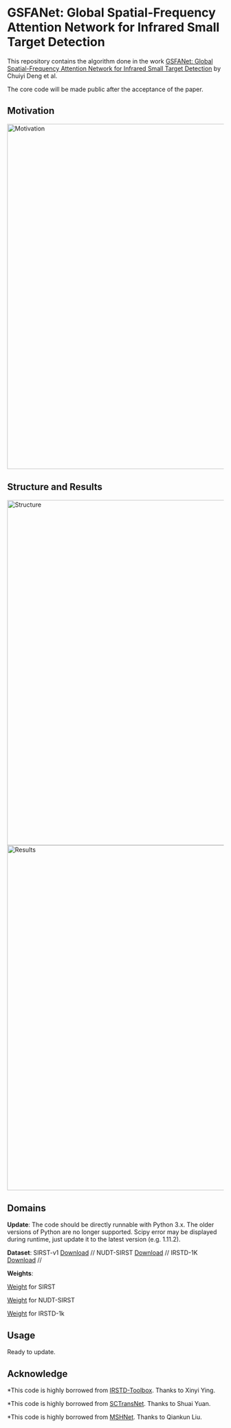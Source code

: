 # GSFANet: Global Spatial-Frequency Attention Network for Infrared Small Target Detection

This repository contains the algorithm done in the
work [GSFANet: Global Spatial-Frequency Attention Network for Infrared Small Target Detection](https://github.com/dengfa02/iTentformer)
by Chuiyi Deng et al. 

The core code will be made public after the acceptance of the paper.

## Motivation
<img src="https://uy.wzznft.com/i/2025/04/21/vg2o69.png" alt="Motivation" style="width: 800px; height: auto;">

## Structure and Results
<img src="https://uy.wzznft.com/i/2025/04/21/ug4s91.png" alt="Structure" style="width: 800px; height: auto;">
<img src="https://uy.wzznft.com/i/2025/04/21/uha4sn.png" alt="Results" style="width: 800px; height: auto;">

## Domains

**Update**: The code should be directly runnable with Python 3.x. The older versions of Python are no longer supported.
Scipy error may be displayed during runtime, just update it to the latest version (e.g. 1.11.2).

**Dataset**: SIRST-v1 [Download](https://github.com/YimianDai/sirst) //
NUDT-SIRST [Download](https://github.com/YeRen123455/Infrared-Small-Target-Detection) //
IRSTD-1K [Download](https://github.com/RuiZhang97/ISNet) //

**Weights**: 

[Weight](weight/NUAA-SIRST/weight-NUAA-SIRST.pkl/) for SIRST 

[Weight](weight/NUDT-SIRST/weight-NUDT-SIRST.pkl/) for NUDT-SIRST 

[Weight](weight/IRSTD-1k/weight-IRSTD-1k.pkl/) for IRSTD-1k


## Usage

Ready to update.

## Acknowledge

*This code is highly borrowed from [IRSTD-Toolbox](https://github.com/XinyiYing/BasicIRSTD). Thanks to Xinyi Ying.

*This code is highly borrowed from [SCTransNet](https://github.com/xdFai/SCTransNet). Thanks to Shuai Yuan.

*This code is highly borrowed from [MSHNet](https://github.com/Lliu666/MSHNet). Thanks to Qiankun Liu.

